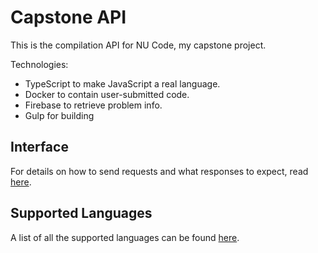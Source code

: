 # Capstone API

This is the compilation API for NU Code, my capstone project.

Technologies:
- TypeScript to make JavaScript a real language.
- Docker to contain user-submitted code.
- Firebase to retrieve problem info.
- Gulp for building

## Interface

For details on how to send requests and what responses to expect, read
[here](https://github.com/Tahler/capstone-api/blob/master/doc/api.md).

## Supported Languages

A list of all the supported languages can be found
[here](https://github.com/Tahler/capstone-api/blob/master/doc/supported-languages.md).
